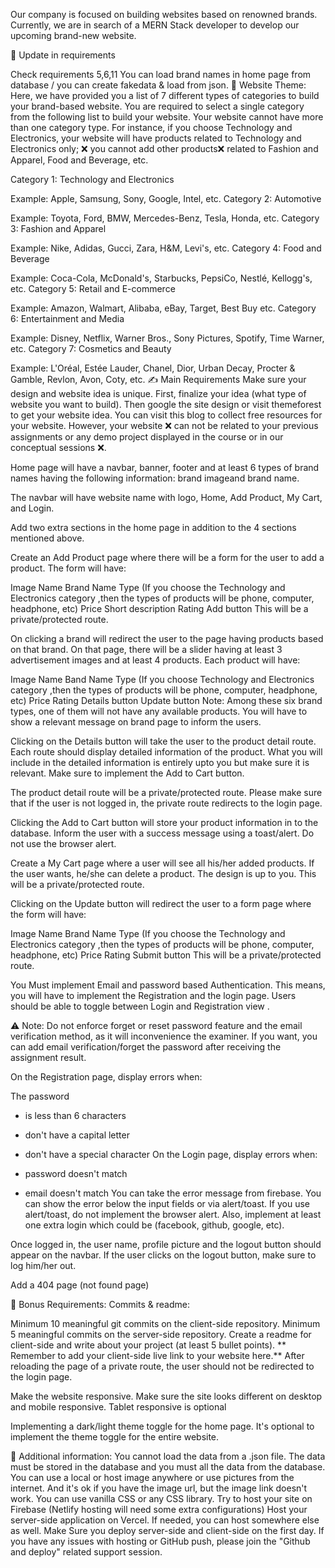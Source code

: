 Our company is focused on building websites based on renowned brands. Currently, we are in search of a MERN Stack developer to develop our upcoming brand-new website.

🚩 Update in requirements

Check requirements 5,6,11
You can load brand names in home page from database / you can create fakedata & load from json.
🧮 Website Theme:
Here, we have provided you a list of 7 different types of categories to build your brand-based website. You are required to select a single category from the following list to build your website. Your website cannot have more than one category type. For instance, if you choose Technology and Electronics, your website will have products related to Technology and Electronics only; ❌ you cannot add other products❌ related to Fashion and Apparel, Food and Beverage, etc.

Category 1: Technology and Electronics

Example: Apple, Samsung, Sony, Google, Intel, etc.
Category 2: Automotive

Example: Toyota, Ford, BMW, Mercedes-Benz, Tesla, Honda, etc.
Category 3: Fashion and Apparel

Example: Nike, Adidas, Gucci, Zara, H&M, Levi's, etc.
Category 4: Food and Beverage

Example: Coca-Cola, McDonald's, Starbucks, PepsiCo, Nestlé, Kellogg's, etc.
Category 5: Retail and E-commerce

Example: Amazon, Walmart, Alibaba, eBay, Target, Best Buy etc.
Category 6: Entertainment and Media

Example: Disney, Netflix, Warner Bros., Sony Pictures, Spotify, Time Warner, etc.
Category 7: Cosmetics and Beauty

Example: L'Oréal, Estée Lauder, Chanel, Dior, Urban Decay, Procter & Gamble, Revlon, Avon, Coty, etc.
✍️ Main Requirements
Make sure your design and website idea is unique. First, finalize your idea (what type of website you want to build). Then google the site design or visit themeforest to get your website idea. You can visit this blog to collect free resources for your website. However, your website ❌ can not be related to your previous assignments or any demo project displayed in the course or in our conceptual sessions ❌.

Home page will have a navbar, banner, footer and at least 6 types of brand names having the following information: brand imageand brand name.

The navbar will have website name with logo, Home, Add Product, My Cart, and Login.

Add two extra sections in the home page in addition to the 4 sections mentioned above.

Create an Add Product page where there will be a form for the user to add a product. The form will have:

Image
Name
Brand Name
Type (If you choose the Technology and Electronics category ,then the types of products will be phone, computer, headphone, etc)
Price
Short description
Rating
Add button
This will be a private/protected route.

On clicking a brand will redirect the user to the page having products based on that brand. On that page, there will be a slider having at least 3 advertisement images and at least 4 products. Each product will have:

Image
Name
Band Name
Type (If you choose Technology and Electronics category ,then the types of products will be phone, computer, headphone, etc)
Price
Rating
Details button
Update button
Note: Among these six brand types, one of them will not have any available products. You will have to show a relevant message on brand page to inform the users.

Clicking on the Details button will take the user to the product detail route. Each route should display detailed information of the product. What you will include in the detailed information is entirely upto you but make sure it is relevant. Make sure to implement the Add to Cart button.

The product detail route will be a private/protected route. Please make sure that if the user is not logged in, the private route redirects to the login page.

Clicking the Add to Cart button will store your product information in to the database. Inform the user with a success message using a toast/alert. Do not use the browser alert.

Create a My Cart page where a user will see all his/her added products. If the user wants, he/she can delete a product. The design is up to you. This will be a private/protected route.

Clicking on the Update button will redirect the user to a form page where the form will have:

Image
Name
Brand Name
Type (If you choose the Technology and Electronics category ,then the types of products will be phone, computer, headphone, etc)
Price
Rating
Submit button
This will be a private/protected route.

You Must implement Email and password based Authentication. This means, you will have to implement the Registration and the login page. Users should be able to toggle between Login and Registration view .

⚠️ Note: Do not enforce forget or reset password feature and the email verification method, as it will inconvenience the examiner. If you want, you can add email verification/forget the password after receiving the assignment result.

On the Registration page, display errors when:

 The password

 - is less than 6 characters
 - don't have a capital letter
 - don't have a special character
On the Login page, display errors when:

- password doesn't match
- email doesn't match
You can take the error message from firebase. You can show the error below the input fields or via alert/toast. If you use alert/toast, do not implement the browser alert.
Also, implement at least one extra login which could be (facebook, github, google, etc).

Once logged in, the user name, profile picture and the logout button should appear on the navbar. If the user clicks on the logout button, make sure to log him/her out.

Add a 404 page (not found page)

🎁 Bonus Requirements:
Commits & readme:

Minimum 10 meaningful git commits on the client-side repository.
Minimum 5 meaningful commits on the server-side repository.
Create a readme for client-side and write about your project (at least 5 bullet points). ** Remember to add your client-side live link to your website here.**
After reloading the page of a private route, the user should not be redirected to the login page.

Make the website responsive. Make sure the site looks different on desktop and mobile responsive. Tablet responsive is optional

Implementing a dark/light theme toggle for the home page. It's optional to implement the theme toggle for the entire website.

📜 Additional information:
You cannot load the data from a .json file. The data must be stored in the database and you must all the data from the database.
You can use a local or host image anywhere or use pictures from the internet. And it's ok if you have the image url, but the image link doesn't work.
You can use vanilla CSS or any CSS library.
Try to host your site on Firebase (Netlify hosting will need some extra configurations)
Host your server-side application on Vercel. If needed, you can host somewhere else as well.
Make Sure you deploy server-side and client-side on the first day. If you have any issues with hosting or GitHub push, please join the "Github and deploy" related support session.
